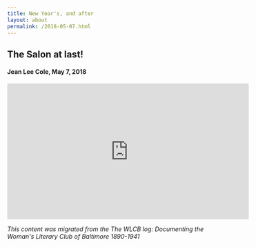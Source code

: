 ```yaml
---
title: New Year's, and after
layout: about
permalink: /2018-05-07.html
---
```


## The Salon at last!
#### Jean Lee Cole, May 7, 2018

<p style="text-align: center;"><iframe src="https://www.facebook.com/plugins/video.php?height=315&href=https%3A%2F%2Fwww.facebook.com%2Fjean.l.cole%2Fvideos%2F10216230298856495%2F&show_text=false&width=560&t=0" width="560" height="315" style="border:none;overflow:hidden" scrolling="no" frameborder="0" allowfullscreen="true" allow="autoplay; clipboard-write; encrypted-media; picture-in-picture; web-share" allowFullScreen="true"></iframe><p>

*This content was migrated from the The WLCB log: Documenting the Woman's Literary Club of Baltimore 1890-1941*